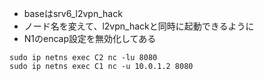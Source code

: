  - baseはsrv6_l2vpn_hack
 - ノード名を変えて、l2vpn_hackと同時に起動できるように
 - N1のencap設定を無効化してある
```
sudo ip netns exec C2 nc -lu 8080
sudo ip netns exec C1 nc -u 10.0.1.2 8080
```